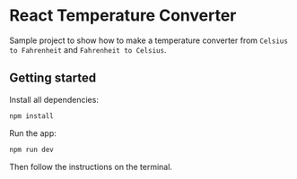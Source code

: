 # React Temperature Converter

Sample project to show how to make a temperature converter from `Celsius to Fahrenheit` and `Fahrenheit to Celsius`.

## Getting started

Install all dependencies:

```bash
npm install
```

Run the app:

```bash
npm run dev
```

Then follow the instructions on the terminal.
